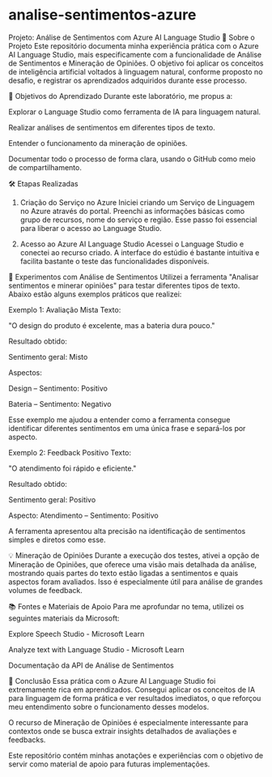 # analise-sentimentos-azure

Projeto: Análise de Sentimentos com Azure AI Language Studio
📌 Sobre o Projeto
Este repositório documenta minha experiência prática com o Azure AI Language Studio, mais especificamente com a funcionalidade de Análise de Sentimentos e Mineração de Opiniões. O objetivo foi aplicar os conceitos de inteligência artificial voltados à linguagem natural, conforme proposto no desafio, e registrar os aprendizados adquiridos durante esse processo.

🎯 Objetivos do Aprendizado
Durante este laboratório, me propus a:

Explorar o Language Studio como ferramenta de IA para linguagem natural.

Realizar análises de sentimentos em diferentes tipos de texto.

Entender o funcionamento da mineração de opiniões.

Documentar todo o processo de forma clara, usando o GitHub como meio de compartilhamento.

🛠️ Etapas Realizadas
1. Criação do Serviço no Azure
Iniciei criando um Serviço de Linguagem no Azure através do portal. Preenchi as informações básicas como grupo de recursos, nome do serviço e região. Esse passo foi essencial para liberar o acesso ao Language Studio.

2. Acesso ao Azure AI Language Studio
Acessei o Language Studio e conectei ao recurso criado. A interface do estúdio é bastante intuitiva e facilita bastante o teste das funcionalidades disponíveis.

🧪 Experimentos com Análise de Sentimentos
Utilizei a ferramenta "Analisar sentimentos e minerar opiniões" para testar diferentes tipos de texto. Abaixo estão alguns exemplos práticos que realizei:

Exemplo 1: Avaliação Mista
Texto:

"O design do produto é excelente, mas a bateria dura pouco."

Resultado obtido:

Sentimento geral: Misto

Aspectos:

Design – Sentimento: Positivo

Bateria – Sentimento: Negativo

Esse exemplo me ajudou a entender como a ferramenta consegue identificar diferentes sentimentos em uma única frase e separá-los por aspecto.

Exemplo 2: Feedback Positivo
Texto:

"O atendimento foi rápido e eficiente."

Resultado obtido:

Sentimento geral: Positivo

Aspecto: Atendimento – Sentimento: Positivo

A ferramenta apresentou alta precisão na identificação de sentimentos simples e diretos como esse.

💡 Mineração de Opiniões
Durante a execução dos testes, ativei a opção de Mineração de Opiniões, que oferece uma visão mais detalhada da análise, mostrando quais partes do texto estão ligadas a sentimentos e quais aspectos foram avaliados. Isso é especialmente útil para análise de grandes volumes de feedback.

📚 Fontes e Materiais de Apoio
Para me aprofundar no tema, utilizei os seguintes materiais da Microsoft:

Explore Speech Studio - Microsoft Learn

Analyze text with Language Studio - Microsoft Learn

Documentação da API de Análise de Sentimentos

📌 Conclusão
Essa prática com o Azure AI Language Studio foi extremamente rica em aprendizados. Consegui aplicar os conceitos de IA para linguagem de forma prática e ver resultados imediatos, o que reforçou meu entendimento sobre o funcionamento desses modelos.

O recurso de Mineração de Opiniões é especialmente interessante para contextos onde se busca extrair insights detalhados de avaliações e feedbacks.

Este repositório contém minhas anotações e experiências com o objetivo de servir como material de apoio para futuras implementações.

